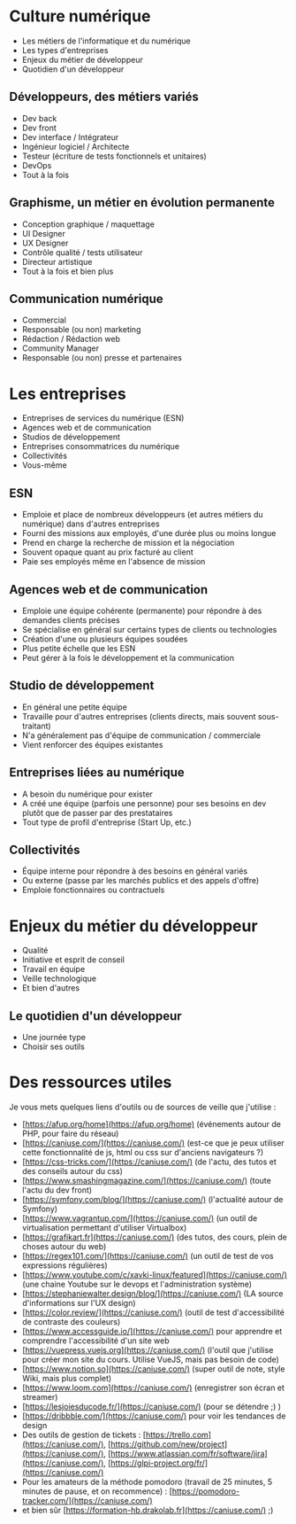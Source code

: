# Culture numérique

- Les métiers de l'informatique et du numérique
- Les types d'entreprises
- Enjeux du métier de développeur
- Quotidien d'un développeur

## Développeurs, des métiers variés

- Dev back
- Dev front
- Dev interface / Intégrateur
- Ingénieur logiciel / Architecte
- Testeur (écriture de tests fonctionnels et unitaires)
- DevOps
- Tout à la fois

## Graphisme, un métier en évolution permanente

- Conception graphique / maquettage
- UI Designer
- UX Designer
- Contrôle qualité / tests utilisateur
- Directeur artistique
- Tout à la fois et bien plus

## Communication numérique

- Commercial
- Responsable (ou non) marketing
- Rédaction / Rédaction web
- Community Manager
- Responsable (ou non) presse et partenaires

# Les entreprises

- Entreprises de services du numérique (ESN)
- Agences web et de communication
- Studios de développement
- Entreprises consommatrices du numérique
- Collectivités
- Vous-même

## ESN

- Emploie et place de nombreux développeurs (et autres métiers du numérique) dans d'autres entreprises
- Fourni des missions aux employés, d'une durée plus ou moins longue
- Prend en charge la recherche de mission et la négociation
- Souvent opaque quant au prix facturé au client
- Paie ses employés même en l'absence de mission

## Agences web et de communication

- Emploie une équipe cohérente (permanente) pour répondre à des demandes clients précises
- Se spécialise en général sur certains types de clients ou technologies
- Création d'une ou plusieurs équipes soudées
- Plus petite échelle que les ESN
- Peut gérer à la fois le développement et la communication

## Studio de développement

- En général une petite équipe
- Travaille pour d'autres entreprises (clients directs, mais souvent sous-traitant)
- N'a généralement pas d'équipe de communication / commerciale
- Vient renforcer des équipes existantes

## Entreprises liées au numérique

- A besoin du numérique pour exister
- A créé une équipe (parfois une personne) pour ses besoins en dev plutôt que de passer par des prestataires
- Tout type de profil d'entreprise (Start Up, etc.)

## Collectivités

- Équipe interne pour répondre à des besoins en général variés
- Ou externe (passe par les marchés publics et des appels d'offre)
- Emploie fonctionnaires ou contractuels

# Enjeux du métier du développeur

- Qualité
- Initiative et esprit de conseil
- Travail en équipe
- Veille technologique
- Et bien d'autres

## Le quotidien d'un développeur

- Une journée type
- Choisir ses outils

# Des ressources utiles 

Je vous mets quelques liens d'outils ou de sources de veille que j'utilise : 
- [https://afup.org/home](https://afup.org/home) (événements autour de PHP, pour faire du réseau)
- [https://caniuse.com/](https://caniuse.com/) (est-ce que je peux utiliser cette fonctionnalité de js, html ou css sur d'anciens navigateurs ?)
- [https://css-tricks.com/](https://caniuse.com/) (de l'actu, des tutos et des conseils autour du css)
- [https://www.smashingmagazine.com/](https://caniuse.com/) (toute l'actu du dev front)
- [https://symfony.com/blog/](https://caniuse.com/) (l'actualité autour de Symfony)
- [https://www.vagrantup.com/](https://caniuse.com/) (un outil de virtualisation permettant d'utiliser Virtualbox)
- [https://grafikart.fr](https://caniuse.com/) (des tutos, des cours, plein de choses autour du web)
- [https://regex101.com/](https://caniuse.com/) (un outil de test de vos expressions régulières)
- [https://www.youtube.com/c/xavki-linux/featured](https://caniuse.com/) (une chaine Youtube sur le devops et l'administration système)
- [https://stephaniewalter.design/blog/](https://caniuse.com/) (LA source d'informations sur l'UX design)
- [https://color.review/](https://caniuse.com/) (outil de test d'accessibilité de contraste des couleurs)
- [https://www.accessguide.io/](https://caniuse.com/) pour apprendre et comprendre l'accessibilité d'un site web
- [https://vuepress.vuejs.org](https://caniuse.com/) (l'outil que j'utilise pour créer mon site du cours. Utilise VueJS, mais pas besoin de code)
- [https://www.notion.so](https://caniuse.com/) (super outil de note, style Wiki, mais plus complet)
- [https://www.loom.com](https://caniuse.com/) (enregistrer son écran et streamer)
- [https://lesjoiesducode.fr/](https://caniuse.com/) (pour se détendre ;) )
- [https://dribbble.com/](https://caniuse.com/) pour voir les tendances de design
- Des outils de gestion de tickets : [https://trello.com](https://caniuse.com/), [https://github.com/new/project](https://caniuse.com/), [https://www.atlassian.com/fr/software/jira](https://caniuse.com/), [https://glpi-project.org/fr/](https://caniuse.com/)
- Pour les amateurs de la méthode pomodoro (travail de 25 minutes, 5 minutes de pause, et on recommence) : [https://pomodoro-tracker.com/](https://caniuse.com/)
- et bien sûr [https://formation-hb.drakolab.fr](https://caniuse.com/) ;)
